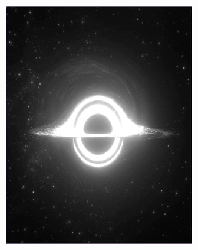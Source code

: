 <table align="center" style="border-collapse: collapse; margin: 0; padding: 0; border-spacing: 0;">
  <tr>
    <td style="padding: 0; margin: 0; border: none; background-color: #0D1117; width: 640px; height: 640px; border-radius: 5px;">
      <a href="https://github.com/Izaacapp" style="display: block; margin: 0; padding: 0;">
        <img src="https://github.com/Izaacapp/Izaacapp/blob/main/blackhole2.gif" 
             style="display: block; width: 640px; height: 640px; border-radius: 5px; border: 1px solid #7F3FBF; margin: 0;">
      </a>
    </td>
  </tr>
</table>
